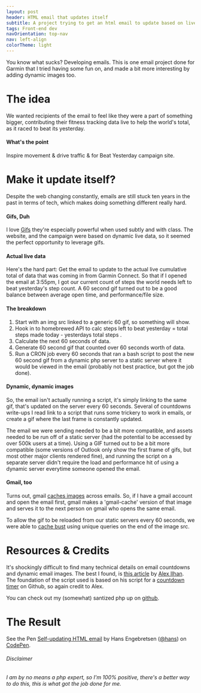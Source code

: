 ```yaml
---
layout: post
header: HTML email that updates itself
subtitle: A project trying to get an html email to update based on live data, on the fly, using gifs of course.
tags: Front-end dev
navOrientation: top-nav
nav: left-align
colorTheme: light
---
```

You know what sucks? Developing emails. This is one email project done for Garmin that I tried having some fun on, and made a bit more interesting by adding dynamic images too.
# The idea
We wanted recipients of the email to feel like they were a part of something bigger, contributing their fitness tracking data live to help the world's total, as it raced to beat its yesterday.

#### What's the point
Inspire movement & drive traffic & for Beat Yesterday campaign site.

# Make it update itself?

Despite the web changing constantly, emails are still stuck ten years in the past in terms of tech, which makes doing something different really hard.

#### Gifs, Duh
I love [Gifs](https://dribbble.com/HansE) they're especially powerful when used subtly and with class. The website, and the campaign were based on dynamic live data, so it seemed the perfect opportunity to leverage gifs.

#### Actual live data
Here's the hard part: Get the email to update to the actual live cumulative total of data that was coming in from Garmin Connect. So that if I opened the email at 3:55pm, I got our current count of steps the world needs left to beat yesterday's step count. A 60 second gif turned out to be a good balance between average open time, and performance/file size.


#### The breakdown
1. Start with an img src linked to a generic 60 gif, so something will show.
2. Hook in to homebrewed API to calc steps left to beat yesterday = total steps made today - yesterdays total steps .
3. Calculate the next 60 seconds of data.
4. Generate 60 second gif that counted over 60 seconds worth of data.
5. Run a CRON job every 60 seconds that ran a bash script to post the new 60 second gif from a dynamic php server to a static server where it would be viewed in the email (probably not best practice, but got the job done).
<span class="emails"></span>

#### Dynamic, dynamic images
So, the email isn't actually running a script, it's simply linking to the same gif, that's updated on the server every 60 seconds. Several of countdowns write-ups I read link to a script that runs some trickery to work in emails, or create a gif where the last frame is constantly updated.

The email we were sending needed to be a bit more compatible, and assets needed to be run off of a static server (had the potential to be accessed by over 500k users at a time). Using a GIF turned out to be a bit more compatible (some versions of Outlook only show the first frame of gifs, but most other major clients rendered fine), and running the script on a separate server didn't require the load and performance hit of using a dynamic server everytime someone opened the email.

#### Gmail, too
Turns out, gmail [caches images](https://litmus.com/blog/gmail-adds-image-caching-what-you-need-to-know) across emails. So, if I have a gmail account and open the email first, gmail makes a 'gmail-cache' version of that image and serves it to the next person on gmail who opens the same email.

To allow the gif to be reloaded from our static servers every 60 seconds, we were able to [cache bust](http://www.redant.com.au/how-we-do/cache-busting-gmail-new-image-caching/) using unique queries on the end of the image src.

# Resources & Credits
It's shockingly difficult to find many technical details on email countdowns and dynamic email images. The best I found, is [this article](https://litmus.com/community/learning/27-how-to-add-a-countdown-timer-to-your-email) by [Alex Ilhan](http://codepen.io/Omgitsonlyalex/). The foundation of the script used is based on his script for a [countdown timer](https://github.com/Omgitsonlyalex/EmailCountdown) on Github, so again credit to Alex.

You can check out my (somewhat) santized php up on [github](https://github.com/HansEngebretsen/dynamic-email).

# The Result

<p data-height="500" data-theme-id="21124" data-slug-hash="qbyYEr" data-default-tab="result" data-user="hans" data-embed-version="2" class="codepen">See the Pen <a href="https://codepen.io/hans/pen/qbyYEr/">Self-updating HTML email</a> by Hans Engebretsen (<a href="http://codepen.io/hans">@hans</a>) on <a href="http://codepen.io">CodePen</a>.</p>
<script async src="//assets.codepen.io/assets/embed/ei.js"></script>

###### Disclaimer
*I am by no means a php expert, so I'm 100% positive, there's a better way to do this, this is what got the job done for me.*
